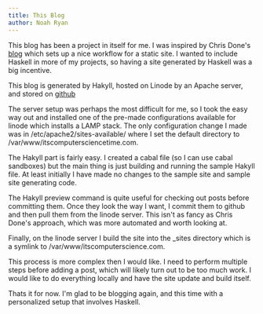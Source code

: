 ```yaml
---
title: This Blog
author: Noah Ryan
---
```


This blog has been a project in itself for me. I was inspired by Chris Done's [blog](http://chrisdone.com/posts/hakyll-and-git-for-you-blog) which sets up a nice workflow for a static site.
I wanted to include Haskell in more of my projects, so having a site generated by Haskell was a big incentive.

This blog is generated by Hakyll, hosted on Linode by an Apache server, and stored on [github](https://github.com/nsmryan/itscomputersciencetime.com/)

The server setup was perhaps the most difficult for me, so I took the easy way out and installed one of the pre-made configurations available for linode which installs a LAMP stack.
The only configuration change I made was in /etc/apache2/sites-available/ where I set the default directory to /var/www/itscomputersciencetime.com.

The Hakyll part is fairly easy. I created a cabal file (so I can use cabal sandboxes) but the main thing is just building and running the sample Hakyll file. At least initially I have made no changes to the sample site and sample site generating code.

The Hakyll preview command is quite useful for checking out posts before committing them. Once they look the way I want, I commit them to github and then pull them from the linode server. This isn't as fancy as Chris Done's approach, which was more automated and worth looking at.

Finally, on the linode server I build the site into the \_sites directory which is a symlink to /var/www/itscomputerscience.com.


This process is more complex then I would like. I need to perform multiple steps before adding a post, which will likely turn out to be too much work. I would like to do everything locally and have the site update and build itself.

Thats it for now. I'm glad to be blogging again, and this time with a personalized setup that involves Haskell.
